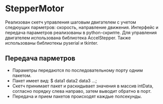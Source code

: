 # StepperMotor
Реализован скетч управления шаговым двигателем с учетом следюущих парметров: скорость, направление движения. Интерфейс и передача параметров реализованы в python-скрипте. Для управления двигателем использована библиотека AccelStepper. Также использованы библиотекы pyserial и tkinter.
## Передача парметров
- Параметры передаются по последовательному порту одним пакетом.
- Пакет имеет вид: $ data1 data2 data3 ...;
- Скетч принимает пакет и раскидывает значения в массив intData, согласно порядку слева направо, затем выводит обратно в порт.
- Передача и прием пакетов происходят каждые полсекунды.
